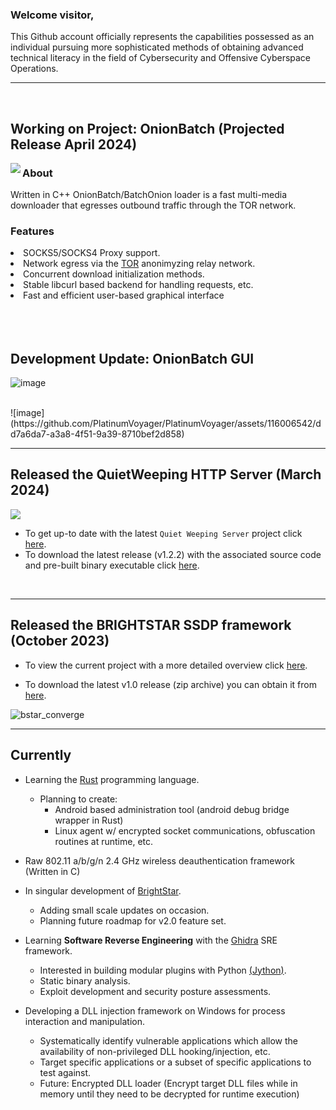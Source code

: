 ### Welcome visitor,

This Github account officially represents the capabilities possessed as an individual pursuing more sophisticated methods of obtaining advanced technical literacy in the field of Cybersecurity and Offensive Cyberspace Operations.

<hr>
</br>

## Working on Project: OnionBatch (Projected Release April 2024)
<img src="https://github.com/PlatinumVoyager/PlatinumVoyager/assets/116006542/db5895f2-9441-476f-9634-cb158fc1e2e0" align="left">

<h3>About</h3>
<p>Written in C++ OnionBatch/BatchOnion loader is a fast multi-media downloader that egresses outbound traffic through the TOR network.<p>

<h3>Features</h3>
<li>SOCKS5/SOCKS4 Proxy support.</li>
<li>Network egress via the <a href="https://www.torproject.org/">TOR</a> anonimyzing relay network.</li>
<li>Concurrent download initialization methods.</li>
<li>Stable libcurl based backend for handling requests, etc.</li>
<li>Fast and efficient user-based graphical interface</li>

</br>
</br>
</br>

## Development Update: OnionBatch GUI
![image](https://github.com/PlatinumVoyager/PlatinumVoyager/assets/116006542/51ffa2bf-245a-4562-909f-02bccc122944)

</br>
![image](https://github.com/PlatinumVoyager/PlatinumVoyager/assets/116006542/dd7a6da7-a3a8-4f51-9a39-8710bef2d858)


<hr>

## Released the QuietWeeping HTTP Server (March 2024)
<img src="https://github.com/PlatinumVoyager/PlatinumVoyager/assets/116006542/4a4178d3-08f6-4d35-a1bb-ea9047eb3fd4">

* To get up-to date with the latest `Quiet Weeping Server` project click <a href="https://github.com/PlatinumVoyager/QuietWeeper" title="Official QuietWeeper HTTP Server Github repository">here</a>.
* To download the latest release (v1.2.2) with the associated source code and pre-built binary executable click <a href="https://github.com/PlatinumVoyager/QuietWeeper/releases/tag/v1.2.2" title="Official QuietWeeper v1.2.2 release">here</a>.

</br>

<hr>

## Released the BRIGHTSTAR SSDP framework (October 2023)

* <p>To view the current project with a more detailed overview click <a href="https://github.com/PlatinumVoyager/BrightStar">here</a>.</p>
* <p>To download the latest v1.0 release (zip archive) you can obtain it from <a href="https://github.com/PlatinumVoyager/BrightStar/releases/tag/v1.0">here</a>.</p>

![bstar_converge](https://github.com/PlatinumVoyager/PlatinumVoyager/assets/116006542/c5786883-6e0b-47e5-94e8-d892f2166631)

<hr>

## Currently

* Learning the [Rust](https://www.rust-lang.org/) programming language.
  * Planning to create:
    * Android based administration tool (android debug bridge wrapper in Rust)
    * Linux agent w/ encrypted socket communications, obfuscation routines at runtime, etc.

* Raw 802.11 a/b/g/n 2.4 GHz wireless deauthentication framework (Written in C)

* In singular development of [BrightStar](https://github.com/PlatinumVoyager/BrightStar).
  * Adding small scale updates on occasion.
  * Planning future roadmap for v2.0 feature set.
 
* Learning **Software Reverse Engineering** with the [Ghidra](https://ghidra-sre.org/) SRE framework.
  * Interested in building modular plugins with Python [(]()[Jython](https://www.jython.org/)[)]().
  * Static binary analysis.
  * Exploit development and security posture assessments.
 
* Developing a DLL injection framework on Windows for process interaction and manipulation.
  * Systematically identify vulnerable applications which allow the availability of non-privileged DLL hooking/injection, etc.
  * Target specific applications or a subset of specific applications to test against.
  * Future: Encrypted DLL loader (Encrypt target DLL files while in memory until they need to be decrypted for runtime execution)

